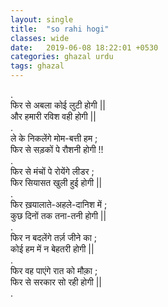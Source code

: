 ```yaml
---
layout: single
title:  "so rahi hogi"
classes: wide
date:   2019-06-08 18:22:01 +0530
categories: ghazal urdu
tags: ghazal
---
```

.<br>
फिर से अबला कोई लुटी होगी ||<br>
और हमारी रविश वही होगी ||<br>
.<br>
ले  के निकलेंगे मोम-बत्ती हम ;<br>
फिर से सड़कों पे रौशनी होगी !!<br>
.<br>
फिर से मंचों पे रोयेंगे लीडर  ;<br>
फिर सियासत खुली हुई होगी ||<br>
.<br>
फिर ख़यालाते-अहले-दानिश में ;<br>
कुछ दिनों तक तना-तनी होगी ||<br>
.<br>
फिर न बदलेंगे तर्ज़ जीने का ;<br>
कोई हम में न बेहतरी होगी ||<br>
.<br>
फिर वह पाएंगे रात को मौक़ा ;<br>
फिर से सरकार सो रही होगी ||<br>
.<br>
